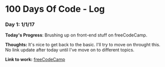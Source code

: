 # 100 Days Of Code - Log

### Day 1: 1/1/17

**Today's Progress**: Brushing up on front-end stuff on freeCodeCamp.

**Thoughts:** It's nice to get back to the basic. I'll try to move on throught this. No link update after today until I've move on to different topics.

**Link to work:** [freeCodeCamp](http://freecodecamp.com)
